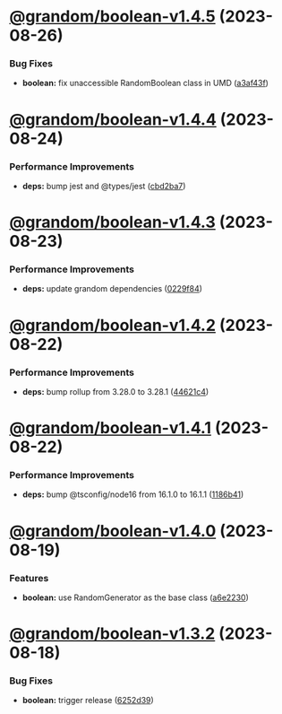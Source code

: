 # [@grandom/boolean-v1.4.5](https://github.com/grandom-library/grandom-js/compare/@grandom/boolean-v1.4.4...@grandom/boolean-v1.4.5) (2023-08-26)


### Bug Fixes

* **boolean:** fix unaccessible RandomBoolean class in UMD ([a3af43f](https://github.com/grandom-library/grandom-js/commit/a3af43fd4b85bc9857f5ecf21f66dc2afba3ae12))

# [@grandom/boolean-v1.4.4](https://github.com/grandom-library/grandom-js/compare/@grandom/boolean-v1.4.3...@grandom/boolean-v1.4.4) (2023-08-24)


### Performance Improvements

* **deps:** bump jest and @types/jest ([cbd2ba7](https://github.com/grandom-library/grandom-js/commit/cbd2ba75068f3f485b735e4fbc4bb9cd6fd3b098))

# [@grandom/boolean-v1.4.3](https://github.com/grandom-library/grandom-js/compare/@grandom/boolean-v1.4.2...@grandom/boolean-v1.4.3) (2023-08-23)


### Performance Improvements

* **deps:** update grandom dependencies ([0229f84](https://github.com/grandom-library/grandom-js/commit/0229f84ff7cf0a7d05b77f33767c108e4b1b4d4f))

# [@grandom/boolean-v1.4.2](https://github.com/grandom-library/grandom-js/compare/@grandom/boolean-v1.4.1...@grandom/boolean-v1.4.2) (2023-08-22)


### Performance Improvements

* **deps:** bump rollup from 3.28.0 to 3.28.1 ([44621c4](https://github.com/grandom-library/grandom-js/commit/44621c4c01d07beeffe44dcfb7984b4c0ff0599c))

# [@grandom/boolean-v1.4.1](https://github.com/grandom-library/grandom-js/compare/@grandom/boolean-v1.4.0...@grandom/boolean-v1.4.1) (2023-08-22)


### Performance Improvements

* **deps:** bump @tsconfig/node16 from 16.1.0 to 16.1.1 ([1186b41](https://github.com/grandom-library/grandom-js/commit/1186b418ac99f5333eb25f5b50164b2c863061bc))

# [@grandom/boolean-v1.4.0](https://github.com/grandom-library/grandom-js/compare/@grandom/boolean-v1.3.2...@grandom/boolean-v1.4.0) (2023-08-19)


### Features

* **boolean:** use RandomGenerator as the base class ([a6e2230](https://github.com/grandom-library/grandom-js/commit/a6e2230335972c5f43c1cd7db1b1a0d1756a1ffc))

# [@grandom/boolean-v1.3.2](https://github.com/grandom-library/grandom-js/compare/@grandom/boolean-v1.3.1...@grandom/boolean-v1.3.2) (2023-08-18)


### Bug Fixes

* **boolean:** trigger release ([6252d39](https://github.com/grandom-library/grandom-js/commit/6252d394644f5ef1832412c20710cb4a4f37b262))
